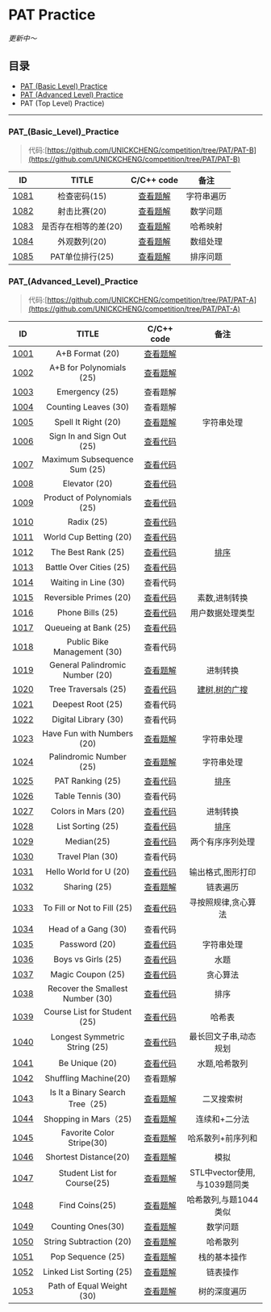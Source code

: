 # PAT  Practice
*更新中～*

## 目录

- [PAT (Basic Level) Practice](#PAT_(Basic_Level)_Practice)
- [PAT (Advanced Level) Practice](#PAT_(Advanced_Level)_Practice)
- PAT (Top Level) Practice)

---



### **PAT_(Basic_Level)_Practice**

> 代码:[https://github.com/UNICKCHENG/competition/tree/PAT/PAT-B](https://github.com/UNICKCHENG/competition/tree/PAT/PAT-B)

|                              ID                              |        TITLE         |                          C/C++ code                          |    备注    |
| :----------------------------------------------------------: | :------------------: | :----------------------------------------------------------: | :--------: |
| [1081](https://pintia.cn/problem-sets/994805260223102976/problems/994805261217153024) |     检查密码(15)     | [查看题解](https://github.com/UNICKCHENG/competition/blob/PAT/PAT-B/1081%20%E6%A3%80%E6%9F%A5%E5%AF%86%E7%A0%81(15).cpp) | 字符串遍历 |
| [1082](https://pintia.cn/problem-sets/994805260223102976/problems/994805260990660608) |     射击比赛(20)     | [查看题解](https://github.com/UNICKCHENG/competition/blob/PAT/PAT-B/1082%20%E5%B0%84%E5%87%BB%E6%AF%94%E8%B5%9B(20).cpp) |  数学问题  |
| [1083](https://pintia.cn/problem-sets/994805260223102976/problems/994805260780945408) | 是否存在相等的差(20) | [查看题解](https://github.com/UNICKCHENG/competition/blob/PAT/PAT-B/1083%20%E6%98%AF%E5%90%A6%E5%AD%98%E5%9C%A8%E7%9B%B8%E7%AD%89%E7%9A%84%E5%B7%AE(20).cpp) |  哈希映射  |
| [1084](https://pintia.cn/problem-sets/994805260223102976/problems/994805260583813120) |     外观数列(20)     | [查看题解](https://github.com/UNICKCHENG/competition/blob/PAT/PAT-B/1084%20%E5%A4%96%E8%A7%82%E6%95%B0%E5%88%97(20).cpp) |  数组处理  |
| [1085](https://pintia.cn/problem-sets/994805260223102976/problems/994805260353126400) |   PAT单位排行(25)    | [查看题解](https://github.com/UNICKCHENG/competition/blob/PAT/PAT-B/1085%20PAT%E5%8D%95%E4%BD%8D%E6%8E%92%E8%A1%8C(25).cpp) |  排序问题  |



### **PAT_(Advanced_Level)_Practice**

> 代码:[https://github.com/UNICKCHENG/competition/tree/PAT/PAT-A](https://github.com/UNICKCHENG/competition/tree/PAT/PAT-A)

|ID|TITLE|C/C++ code|备注|
|:-:|:-:|:-:|:-:|
|[1001](https://pintia.cn/problem-sets/994805342720868352/problems/994805528788582400)|A+B Format (20)|[查看题解](https://github.com/UNICKCHENG/competition/blob/master/PAT/PAT-A/1001%20A%2BB%20Format%20(20).cpp)||
|[1002](https://pintia.cn/problem-sets/994805342720868352/problems/994805526272000000)|A+B for Polynomials (25)|[查看题解](https://github.com/UNICKCHENG/competition/blob/master/PAT/PAT-A/1002%20A%2BB%20for%20Polynomials%20(25).cpp)||
|[1003](https://pintia.cn/problem-sets/994805342720868352/problems/994805523835109376)|Emergency (25)|查看题解||
|[1004](https://pintia.cn/problem-sets/994805342720868352/problems/994805521431773184)|Counting Leaves (30)|查看题解||
|[1005](https://pintia.cn/problem-sets/994805342720868352/problems/994805519074574336)|Spell It Right (20)|[查看题解](https://github.com/UNICKCHENG/competition/blob/master/PAT/PAT-A/1005%20Spell%20It%20Right%20(20).cpp)|字符串处理|
|[1006](https://pintia.cn/problem-sets/994805342720868352/problems/994805516654460928)|Sign In and Sign Out (25)|[查看代码](https://github.com/UNICKCHENG/competition/blob/master/PAT/PAT-A/1006%20Sign%20In%20and%20Sign%20Out%20(25).cpp)||
|[1007](https://pintia.cn/problem-sets/994805342720868352/problems/994805514284679168)|Maximum Subsequence Sum (25)|[查看代码](https://github.com/UNICKCHENG/competition/blob/master/PAT/PAT-A/1007%20Maximum%20Subsequence%20Sum%20(25).cpp)||
|[1008](https://pintia.cn/problem-sets/994805342720868352/problems/994805511923286016)|Elevator (20)|[查看代码](https://github.com/UNICKCHENG/competition/blob/master/PAT/PAT-A/1008%20Elevator%20(20).cpp)||
|[1009](https://pintia.cn/problem-sets/994805342720868352/problems/994805509540921344)|Product of Polynomials (25)|[查看代码](https://github.com/UNICKCHENG/competition/blob/master/PAT/PAT-A/1009%20Product%20of%20Polynomials%20(25).cpp)||
|[1010](https://pintia.cn/problem-sets/994805342720868352/problems/994805507225665536)|Radix (25)|[查看代码](https://github.com/UNICKCHENG/competition/blob/master/PAT/PAT-A/1010%20Radix%20(25).cpp)||
|[1011](https://pintia.cn/problem-sets/994805342720868352/problems/994805504927186944)|World Cup Betting (20)|[查看代码](https://github.com/UNICKCHENG/competition/blob/master/PAT/PAT-A/1011%20World%20Cup%20Betting%20(20).cpp)||
|[1012](https://pintia.cn/problem-sets/994805342720868352/problems/994805502658068480)|The Best Rank (25)|[查看代码](https://github.com/UNICKCHENG/competition/blob/master/PAT/PAT-A/1012%20The%20Best%20Rank%20(25).cpp)|[排序](https://github.com/UNICKCHENG/competition/issues/1)|
|[1013](https://pintia.cn/problem-sets/994805342720868352/problems/994805500414115840)|Battle Over Cities (25)|[查看代码](https://github.com/UNICKCHENG/competition/blob/master/PAT/PAT-A/1013%20Battle%20Over%20Cities%20(25).cpp)||
|[1014](https://pintia.cn/problem-sets/994805342720868352/problems/994805498207911936)|Waiting in Line (30)|查看代码||
|[1015](https://pintia.cn/problem-sets/994805342720868352/problems/994805495863296000)|Reversible Primes (20)|[查看代码](https://github.com/UNICKCHENG/competition/blob/master/PAT/PAT-A/1015%20Reversible%20Primes%20(20).cpp)|素数,进制转换|
|[1016](https://pintia.cn/problem-sets/994805342720868352/problems/994805493648703488)|Phone Bills (25)|[查看代码](https://github.com/UNICKCHENG/competition/blob/master/PAT/PAT-A/1016%20Phone%20Bills%20(25).cpp)|用户数据处理类型|
|[1017](https://pintia.cn/problem-sets/994805342720868352/problems/994805491530579968)|Queueing at Bank (25)|[查看代码](https://github.com/UNICKCHENG/competition/blob/master/PAT/PAT-A/1017%20Queueing%20at%20Bank%20(25).cpp)||
|[1018](https://pintia.cn/problem-sets/994805342720868352/problems/994805489282433024)|Public Bike Management (30)|查看代码||
|[1019](https://pintia.cn/problem-sets/994805342720868352/problems/994805487143337984)|General Palindromic Number (20)|[查看题解](https://github.com/UNICKCHENG/competition/blob/master/PAT/PAT-A/1019%20General%20Palindromic%20Number%20(20)%EF%BC%8Ecpp)|进制转换|
|[1020](https://pintia.cn/problem-sets/994805342720868352/problems/994805485033603072)|Tree Traversals (25)|[查看代码](https://github.com/UNICKCHENG/competition/blob/master/PAT/PAT-A/1020%20Tree%20Traversals%20(25).cpp)|[建树,树的广搜](https://github.com/UNICKCHENG/competition/issues/2)|
|[1021](https://pintia.cn/problem-sets/994805342720868352/problems/994805482919673856)|Deepest Root (25)|查看代码||
|[1022](https://pintia.cn/problem-sets/994805342720868352/problems/994805480801550336)|Digital Library (30)|查看代码||
|[1023](https://pintia.cn/problem-sets/994805342720868352/problems/994805478658260992)|Have Fun with Numbers (20)|[查看题解](https://github.com/UNICKCHENG/competition/blob/master/PAT/PAT-A/1023%20Have%20Fun%20with%20Numbers%20(20).cpp)|字符串处理|
|[1024](https://pintia.cn/problem-sets/994805342720868352/problems/994805476473028608)|Palindromic Number (25)|[查看题解](https://github.com/UNICKCHENG/competition/blob/master/PAT/PAT-A/1024%20Palindromic%20Number%20(25).cpp)|字符串处理|
|[1025](https://pintia.cn/problem-sets/994805342720868352/problems/994805474338127872)|PAT Ranking (25)|[查看代码](https://github.com/UNICKCHENG/competition/blob/master/PAT/PAT-A/1025%20PAT%20Ranking%20(25).cpp)|[排序](https://github.com/UNICKCHENG/competition/issues/1)|
|[1026](https://pintia.cn/problem-sets/994805342720868352/problems/994805472333250560)|Table Tennis (30)|查看代码||
|[1027](https://pintia.cn/problem-sets/994805342720868352/problems/994805470349344768)|Colors in Mars (20)|[查看代码](https://github.com/UNICKCHENG/competition/blob/master/PAT/PAT-A/1027%20Colors%20in%20Mars%20(20).cpp)|进制转换|
|[1028](https://pintia.cn/problem-sets/994805342720868352/problems/994805468327690240)|List Sorting (25)|[查看代码](https://github.com/UNICKCHENG/competition/blob/master/PAT/PAT-A/1028%20List%20Sorting%20(25).cpp)|[排序](https://github.com/UNICKCHENG/competition/issues/1)|
|[1029](https://pintia.cn/problem-sets/994805342720868352/problems/994805466364755968)|Median(25)|[查看代码](https://github.com/UNICKCHENG/competition/blob/master/PAT/PAT-A/1029%20Median%EF%BC%8825%20point(s)%EF%BC%89.cpp)|两个有序序列处理|
|[1030](https://pintia.cn/problem-sets/994805342720868352/problems/994805464397627392)|Travel Plan (30)|查看代码||
|[1031](https://pintia.cn/problem-sets/994805342720868352/problems/994805462535356416)|Hello World for U (20)|[查看代码](https://github.com/UNICKCHENG/competition/blob/master/PAT/PAT-A/1031%20Hello%20World%20for%20U%20(20).cpp)|输出格式,图形打印|
|[1032](https://pintia.cn/problem-sets/994805342720868352/problems/994805460652113920)|Sharing (25)|[查看题解](https://github.com/UNICKCHENG/competition/blob/master/PAT/PAT-A/1032%20Sharing%20(25).cpp)|链表遍历|
|[1033](https://pintia.cn/problem-sets/994805342720868352/problems/994805458722734080)|To Fill or Not to Fill (25)|[查看代码](https://github.com/UNICKCHENG/competition/blob/master/PAT/PAT-A/1033%20To%20Fill%20or%20Not%20to%20Fill%20(25).cpp)|寻按照规律,贪心算法|
|[1034](https://pintia.cn/problem-sets/994805342720868352/problems/994805456881434624)|Head of a Gang (30)|查看代码||
|[1035](https://pintia.cn/problem-sets/994805342720868352/problems/994805454989803520)|Password (20)|[查看代码](https://github.com/UNICKCHENG/competition/blob/master/PAT/PAT-A/1035%20Password%20(20).cpp)|字符串处理|
|[1036](https://pintia.cn/problem-sets/994805342720868352/problems/994805453203030016)|Boys vs Girls (25)|[查看代码](https://github.com/UNICKCHENG/competition/blob/master/PAT/PAT-A/1036%20Boys%20vs%20Girls%20(25).cpp)|水题|
|[1037](https://pintia.cn/problem-sets/994805342720868352/problems/994805451374313472)|Magic Coupon (25)|[查看代码](https://github.com/UNICKCHENG/competition/blob/master/PAT/PAT-A/1037%20Magic%20Coupon%20(25).cpp)|贪心算法|
|[1038](https://pintia.cn/problem-sets/994805342720868352/problems/994805449625288704)|Recover the Smallest Number (30)|[查看代码](https://github.com/UNICKCHENG/competition/blob/master/PAT/PAT-A/1038%20Recover%20the%20Smallest%20Number%20(30).cpp)|排序|
|[1039](https://pintia.cn/problem-sets/994805342720868352/problems/994805447855292416)|Course List for Student (25)|[查看代码](https://github.com/UNICKCHENG/competition/blob/master/PAT/PAT-A/1039%20Course%20List%20for%20Student%20(25).cpp)|哈希表|
|[1040](https://pintia.cn/problem-sets/994805342720868352/problems/994805446102073344)|Longest Symmetric String (25)|[查看代码](https://github.com/UNICKCHENG/competition/blob/master/PAT/PAT-A/1040%20Longest%20Symmetric%20String%20(25).cpp)|最长回文子串,动态规划|
|[1041](https://pintia.cn/problem-sets/994805342720868352/problems/994805444361437184)|Be Unique (20)|[查看代码](https://github.com/UNICKCHENG/competition/blob/master/PAT/PAT-A/1041%20Be%20Unique%20(20).cpp)|水题,哈希散列|
|[1042](https://pintia.cn/problem-sets/994805342720868352/problems/994805442671132672)|Shuffling Machine(20)|查看题解||
|[1043](https://pintia.cn/problem-sets/994805342720868352/problems/994805440976633856)|Is It a Binary Search Tree（25)|[查看题解](https://github.com/UNICKCHENG/competition/blob/master/PAT/PAT-A/1043%20Is%20It%20a%20Binary%20Search%20Tree%EF%BC%8825%EF%BC%89.cpp)|二叉搜索树|
|[1044](https://pintia.cn/problem-sets/994805342720868352/problems/994805439202443264)|Shopping in Mars（25)|[查看题解](https://github.com/UNICKCHENG/competition/blob/master/PAT/PAT-A/1044%20Shopping%20in%20Mars(25).cpp)|连续和+二分法|
|[1045](https://pintia.cn/problem-sets/994805342720868352/problems/994805437411475456)|Favorite Color Stripe(30)|[查看题解](https://github.com/UNICKCHENG/competition/blob/master/PAT/PAT-A/1045%20Favorite%20Color%20Stripe(30).cpp)|哈系散列+前序列和|
|[1046](https://pintia.cn/problem-sets/994805342720868352/problems/994805435700199424)|Shortest Distance(20)|[查看题解](https://github.com/UNICKCHENG/competition/blob/master/PAT/PAT-A/1046%20Shortest%20Distance(20).cpp)|模拟|
|[1047](https://pintia.cn/problem-sets/994805342720868352/problems/994805433955368960)|Student List for Course(25)|[查看题解](https://github.com/UNICKCHENG/competition/blob/master/PAT/PAT-A/1047%20Student%20List%20for%20Course(25).cpp)|STL中vector使用,与1039题同类|
|[1048](https://pintia.cn/problem-sets/994805342720868352/problems/994805432256675840)|Find Coins(25)|[查看题解](https://github.com/UNICKCHENG/competition/blob/master/PAT/PAT-A/1048%20Find%20Coins(25).cpp)|哈希散列,与题1044类似|
|[1049](https://pintia.cn/problem-sets/994805342720868352/problems/994805430595731456)|Counting Ones(30)|[查看题解](https://github.com/UNICKCHENG/competition/blob/master/PAT/PAT-A/1049%20Counting%20Ones(30).cpp)|数学问题|
|[1050](https://pintia.cn/problem-sets/994805342720868352/problems/994805429018673152)|String Subtraction (20)|[查看题解](https://github.com/UNICKCHENG/competition/blob/master/PAT/PAT-A/1050%20String%20Subtraction%20(20).cpp)|哈希散列|
|[1051](https://pintia.cn/problem-sets/994805342720868352/problems/994805427332562944)|Pop Sequence (25)|[查看题解](https://github.com/UNICKCHENG/competition/blob/master/PAT/PAT-A/1051%20Pop%20Sequence%20(25).cpp)|栈的基本操作|
|[1052](https://pintia.cn/problem-sets/994805342720868352/problems/994805425780670464)|Linked List Sorting (25)|[查看题解](https://github.com/UNICKCHENG/competition/blob/master/PAT/PAT-A/1052%20Linked%20List%20Sorting%20(25).cpp)|链表操作|
|[1053](https://pintia.cn/problem-sets/994805342720868352/problems/994805424153280512)|Path of Equal Weight (30)|[查看题解](https://github.com/UNICKCHENG/competition/blob/master/PAT/PAT-A/1053%20Path%20of%20Equal%20Weight%20(30).cpp)|树的深度遍历|
